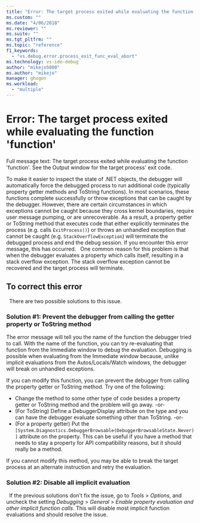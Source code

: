 ```yaml
---
title: "Error: The target process exited while evaluating the function &#39;function&#39; | Microsoft Docs"
ms.custom: ""
ms.date: "4/06/2018"
ms.reviewer: ""
ms.suite: ""
ms.tgt_pltfrm: ""
ms.topic: "reference"
f1_keywords: 
  - "vs.debug.error.process_exit_func_eval_abort"
ms.technology: vs-ide-debug
author: "mikejo5000"
ms.author: "mikejo"
manager: ghogen
ms.workload: 
  - "multiple"
---
```

# Error: The target process exited while evaluating the function &#39;function&#39;

Full message text: The target process exited while evaluating the function 'function'. See the Output window for the target process' exit code.

To make it easier to inspect the state of .NET objects, the debugger will automatically force the debugged process to run additional code (typically property getter methods and ToString functions). In most scenarios, these functions complete successfully or throw exceptions that can be caught by the debugger. However, there are certain circumstances in which exceptions cannot be caught because they cross kernel boundaries, require user message pumping, or are unrecoverable. As a result, a property getter or ToString method that executes code that either explicitly terminates the process (e.g. calls `ExitProcess()`) or throws an unhandled exception that cannot be caught (e.g. `StackOverflowException`) will terminate the debugged process and end the debug session. If you encounter this error message, this has occurred.
 
One common reason for this problem is that when the debugger evaluates a property which calls itself, resulting in a stack overflow exception. The stack overflow exception cannot be recovered and the target process will terminate.
 
## To correct this error
 
There are two possible solutions to this issue.
 
### Solution #1: Prevent the debugger from calling the getter property or ToString method 

The error message will tell you the name of the function the debugger tried to call. With the name of the function, you can try re-evaluating that function from the Immediate window to debug the evaluation. Debugging is possible when evaluating from the Immediate window because, unlike implicit evaluations from the Autos/Locals/Watch windows, the debugger will break on unhandled exceptions.

If you can modify this function, you can prevent the debugger from calling the property getter or ToString method. Try one of the following:
 
* Change the method to some other type of code besides a property getter or ToString method and the problem will go away.
    -or-
* (For ToString) Define a DebuggerDisplay attribute on the type and you can have the debugger evaluate something other than ToString.
    -or-
* (For a property getter) Put the `[System.Diagnostics.DebuggerBrowsable(DebuggerBrowsableState.Never)]` attribute on the property. This can be useful if you have a method that needs to stay a property for API compatibility reasons, but it should really be a method.

If you cannot modify this method, you may be able to break the target process at an alternate instruction and retry the evaluation.
 
### Solution #2: Disable all implicit evaluation
 
If the previous solutions don't fix the issue, go to *Tools* > *Options*, and uncheck the setting *Debugging* > *General* > *Enable property evaluation and other implicit function calls*. This will disable most implicit function evaluations and should resolve the issue.



  
